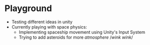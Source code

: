 # Playground
- Testing different ideas in unity
- Currently playing with space physics:
  - Implementing spaceship movement using Unity's Input System
  - Trying to add asteroids for more *atmosphere* /*wink wink*/
